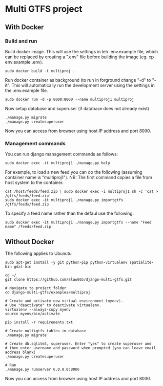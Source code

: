 <h1>Multi GTFS project</h1>

<h2>With Docker</h2>

<h3>Build and run</h3>

Build docker image. This will use the settings in teh .env.example
file, which can be replaced by creating a ".env" file before building
the image (eg. cp env.example .env).

    sudo docker build -t multiproj .

Run docker container as background (to run in forground change 
"-d" to "-it". This will automatically run the development server 
using the settings in the .env.example file.

    sudo docker run -d -p 8000:8000 --name multiproj1 multiproj

Now setup database and superuser (if database does not already exist)

    ./manage.py migrate
    ./manage.py createsuperuser

Now you can access from browser using host IP address and port 8000.

<h3>Management commands</h3>

You can run django management commands as follows:

    sudo docker exec -it multiproj1 ./manage.py help

For example, to load a new feed you can do the following (assuming 
container name is "multiproj1"). NB: The first command copies a 
file from host system to the container. 

    cat /host/feeds/feed.zip | sudo docker exec -i multiproj1 sh -c 'cat > /gtfs/feeds/feed.zip'
    sudo docker exec -it multiproj1 ./manage.py importgtfs /gtfs/feeds/feed.zip

To specify a feed name rather than the defaul use the following.

    sudo docker exec -it multiproj1 ./manage.py importgtfs --name "Feed name" /feeds/feed.zip

<h2>Without Docker</h2>

The following applies to Ubunutu

    sudo apt-get install -y git python-pip python-virtualenv spatialite-bin gdal-bin
 
    cd ~/
    git clone https://github.com/alaw005/django-multi-gtfs.git
 
    # Navigate to project folder
    cd django-multi-gtfs/examples/multiproj
 
    # Create and activate new virtual environment (myenv). 
    # Use "deactivate" to deactivate virtualenv.
    virtualenv --always-copy myenv
    source myenv/bin/activate
 
    pip install -r requirements.txt
 
    # Create multigtfs tables in database
    ./manage.py migrate
 
    # Create db.sqlite3, superuser. Enter "yes" to create superuser and 
    # then enter username and password when prompted (you can leave email address blank)
    ./manage.py createsuperuser
 
    # Run
    ./manage.py runserver 0.0.0.0:8000

Now you can access from browser using host IP address and port 8000.
